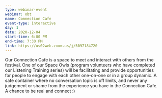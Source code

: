 ```yaml
---
type: webinar-event
webinar: obt
name: Connection Cafe
event-type: interactive
day: 1
date: 2020-12-04
start-time: 6:00 PM
end-time: 7:30 PM
link: https://us02web.zoom.us/j/5097184720
---
```

Our Connection Cafe is a space to meet and interact with others from the festival. One of our Space Owls (program volunteers who have completed our Listening Training series) will be facilitating and provide opportunities for people to engage with each other one-on-one or in a group dynamic. A safe container where no conversation topic is off limits, and never any judgement or shame from the experience you have in the Connection Cafe. A chance to be real and connect :)
